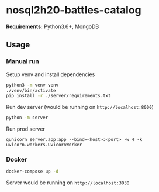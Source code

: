 # nosql2h20-battles-catalog
**Requirements:** Python3.6+, MongoDB

## Usage
### Manual run 
Setup venv and install dependencies  
```bash
python3 -m venv venv   
./venv/bin/activate    
pip install -r ./server/requirements.txt
```  
Run dev server (would be running on `http://localhost:8000`)  
```bash
python -m server
```
Run prod server
```
gunicorn server.app:app --bind=<host>:<port> -w 4 -k uvicorn.workers.UvicornWorker
```
### Docker
```bash
docker-compose up -d
```  
Server would be running on `http://localhost:3030`


